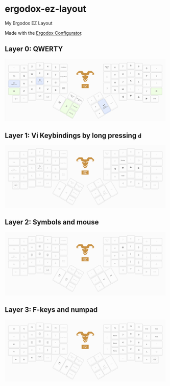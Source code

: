 # ergodox-ez-layout
My Ergodox EZ Layout

Made with the [Ergodox Configurator](https://configure.ergodox-ez.com/ergodox-ez/layouts/XbmXx/ZPgjp/0).

## Layer 0: QWERTY

![qwerty layer](assets/qwerty.png)

## Layer 1: Vi Keybindings by long pressing `d`

![vi layer](assets/vi-mode.png)

## Layer 2: Symbols and mouse

![symbols layer](assets/symbols.png)

## Layer 3: F-keys and numpad

![symbols layer](assets/fkeys.png)

